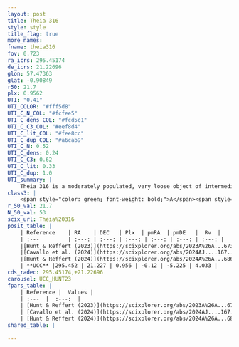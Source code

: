 ```yaml
---
layout: post
title: Theia 316
style: style
title_flag: true
more_names: 
fname: theia316
fov: 0.723
ra_icrs: 295.45174
de_icrs: 21.22696
glon: 57.47363
glat: -0.90849
r50: 21.7
plx: 0.9562
UTI: "0.41"
UTI_COLOR: "#fff5d8"
UTI_C_N_COL: "#fcfee5"
UTI_C_dens_COL: "#fcd5c1"
UTI_C_C3_COL: "#eef8d4"
UTI_C_lit_COL: "#fee8cc"
UTI_C_dup_COL: "#a6cab9"
UTI_C_N: 0.52
UTI_C_dens: 0.24
UTI_C_C3: 0.62
UTI_C_lit: 0.33
UTI_C_dup: 1.0
UTI_summary: |
    Theia 316 is a moderately populated, very loose object of intermediate C3 quality. It was recently reported in the literature.
class3: |
    <span style="color: green; font-weight: bold;">A</span><span style="color: red; font-weight: bold;">C</span>
r_50_val: 21.7
N_50_val: 53
scix_url: Theia%20316
posit_table: |
    | Reference    | RA    | DEC   | Plx  | pmRA  | pmDE   |  Rv  |
    | :---         | :---: | :---: | :---: | :---: | :---: | :---: |
    |[Hunt & Reffert (2023)](https://scixplorer.org/abs/2023A%26A...673A.114H) | 295.363 | 21.298 | 0.944 | -0.125 | -5.168 | 6.63 |
    |[Cavallo et al. (2024)](https://scixplorer.org/abs/2024AJ....167...12C) | 295.627 | 21.206 | 0.944 | -- | -- | -- |
    |[Hunt & Reffert (2024)](https://scixplorer.org/abs/2024A%26A...686A..42H) | 295.363 | 21.298 | 0.944 | -0.125 | -5.168 | 6.63 |
    | **UCC** |295.452 | 21.227 | 0.956 | -0.12 | -5.225 | 4.033 | 
cds_radec: 295.45174,+21.22696
carousel: UCC_HUNT23
fpars_table: |
    | Reference |  Values |
    | :---  |  :---:  |
    | [Hunt & Reffert (2023)](https://scixplorer.org/abs/2023A%26A...673A.114H) | `AV50=1.917, diffAV50=2.361, MOD50=10.007, logAge50=7.437` |
    | [Cavallo et al. (2024)](https://scixplorer.org/abs/2024AJ....167...12C) | `AV50=2.42, dMod50=10.27, logAge50=7.28, [Fe/H]50=-0.12` |
    | [Hunt & Reffert (2024)](https://scixplorer.org/abs/2024A%26A...686A..42H) | `MassJ=110.300` |
shared_table: |
    
---
```


